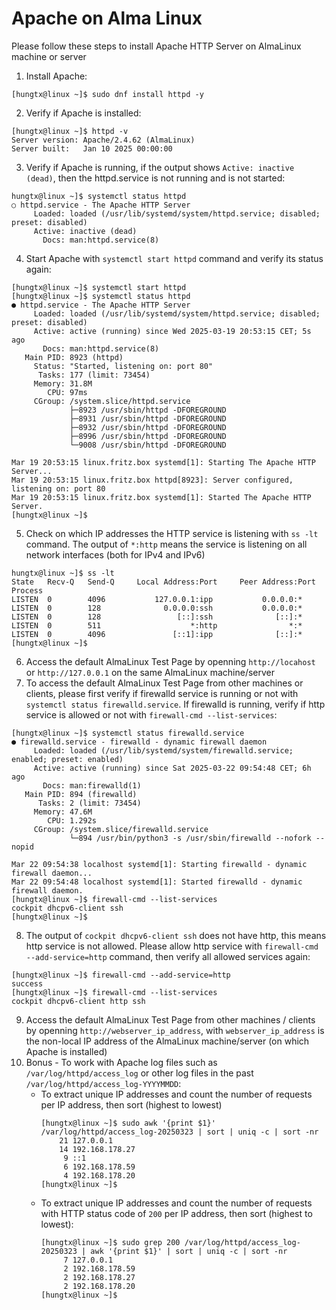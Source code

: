 # Apache on Alma Linux

Please follow these steps to install Apache HTTP Server on AlmaLinux machine or server

1. Install Apache:
```
[hungtx@linux ~]$ sudo dnf install httpd -y
```
2. Verify if Apache is installed:
```
[hungtx@linux ~]$ httpd -v
Server version: Apache/2.4.62 (AlmaLinux)
Server built:   Jan 10 2025 00:00:00
```
3. Verify if Apache is running, if the output shows `Active: inactive (dead)`, then the httpd.service is not running and is not started:
```
hungtx@linux ~]$ systemctl status httpd
○ httpd.service - The Apache HTTP Server
     Loaded: loaded (/usr/lib/systemd/system/httpd.service; disabled; preset: disabled)
     Active: inactive (dead)
       Docs: man:httpd.service(8)
```
4. Start Apache with `systemctl start httpd` command and verify its status again:
```
[hungtx@linux ~]$ systemctl start httpd
[hungtx@linux ~]$ systemctl status httpd
● httpd.service - The Apache HTTP Server
     Loaded: loaded (/usr/lib/systemd/system/httpd.service; disabled; preset: disabled)
     Active: active (running) since Wed 2025-03-19 20:53:15 CET; 5s ago
       Docs: man:httpd.service(8)
   Main PID: 8923 (httpd)
     Status: "Started, listening on: port 80"
      Tasks: 177 (limit: 73454)
     Memory: 31.8M
        CPU: 97ms
     CGroup: /system.slice/httpd.service
             ├─8923 /usr/sbin/httpd -DFOREGROUND
             ├─8931 /usr/sbin/httpd -DFOREGROUND
             ├─8932 /usr/sbin/httpd -DFOREGROUND
             ├─8996 /usr/sbin/httpd -DFOREGROUND
             └─9008 /usr/sbin/httpd -DFOREGROUND

Mar 19 20:53:15 linux.fritz.box systemd[1]: Starting The Apache HTTP Server...
Mar 19 20:53:15 linux.fritz.box httpd[8923]: Server configured, listening on: port 80
Mar 19 20:53:15 linux.fritz.box systemd[1]: Started The Apache HTTP Server.
[hungtx@linux ~]$
```
5. Check on which IP addresses the HTTP service is listening with `ss -lt` command.
   The output of `*:http` means the service is listening on all network interfaces (both for IPv4 and IPv6)
```
hungtx@linux ~]$ ss -lt
State   Recv-Q   Send-Q     Local Address:Port     Peer Address:Port  Process  
LISTEN  0        4096           127.0.0.1:ipp           0.0.0.0:*              
LISTEN  0        128              0.0.0.0:ssh           0.0.0.0:*              
LISTEN  0        128                 [::]:ssh              [::]:*              
LISTEN  0        511                    *:http                *:*              
LISTEN  0        4096               [::1]:ipp              [::]:*              
[hungtx@linux ~]$ 
```
6. Access the default AlmaLinux Test Page by openning `http://locahost` or `http://127.0.0.1` on the same AlmaLinux machine/server
7. To access the default AlmaLinux Test Page from other machines or clients, please first verify if firewalld service is running or not with `systemctl status firewalld.service`. If firewalld is running, verify if http service is allowed or not with `firewall-cmd --list-services`:
```
[hungtx@linux ~]$ systemctl status firewalld.service 
● firewalld.service - firewalld - dynamic firewall daemon
     Loaded: loaded (/usr/lib/systemd/system/firewalld.service; enabled; preset: enabled)
     Active: active (running) since Sat 2025-03-22 09:54:48 CET; 6h ago
       Docs: man:firewalld(1)
   Main PID: 894 (firewalld)
      Tasks: 2 (limit: 73454)
     Memory: 47.6M
        CPU: 1.292s
     CGroup: /system.slice/firewalld.service
             └─894 /usr/bin/python3 -s /usr/sbin/firewalld --nofork --nopid

Mar 22 09:54:38 localhost systemd[1]: Starting firewalld - dynamic firewall daemon...
Mar 22 09:54:48 localhost systemd[1]: Started firewalld - dynamic firewall daemon.
[hungtx@linux ~]$ firewall-cmd --list-services 
cockpit dhcpv6-client ssh
[hungtx@linux ~]$
```
8. The output of `cockpit dhcpv6-client ssh` does not have http, this means http service is not allowed. Please allow http service with `firewall-cmd --add-service=http` command, then verify all allowed services again:
```
[hungtx@linux ~]$ firewall-cmd --add-service=http
success
[hungtx@linux ~]$ firewall-cmd --list-services 
cockpit dhcpv6-client http ssh
```
9. Access the default AlmaLinux Test Page from other machines / clients by openning `http://webserver_ip_address`, with `webserver_ip_address` is the non-local IP address of the AlmaLinux machine/server (on which Apache is installed)
10. Bonus - To work with Apache log files such as `/var/log/httpd/access_log` or other log files in the past `/var/log/httpd/access_log-YYYYMMDD`:
    - To extract unique IP addresses and count the number of requests per IP address, then sort (highest to lowest)
      ```
      [hungtx@linux ~]$ sudo awk '{print $1}' /var/log/httpd/access_log-20250323 | sort | uniq -c | sort -nr
          21 127.0.0.1
          14 192.168.178.27
           9 ::1
           6 192.168.178.59
           4 192.168.178.20
      [hungtx@linux ~]$
      ```
    - To extract unique IP addresses and count the number of requests with HTTP status code of `200` per IP address, then sort (highest to lowest):
      ```
      [hungtx@linux ~]$ sudo grep 200 /var/log/httpd/access_log-20250323 | awk '{print $1}' | sort | uniq -c | sort -nr
           7 127.0.0.1
           2 192.168.178.59
           2 192.168.178.27
           2 192.168.178.20
      [hungtx@linux ~]$ 
      ```

